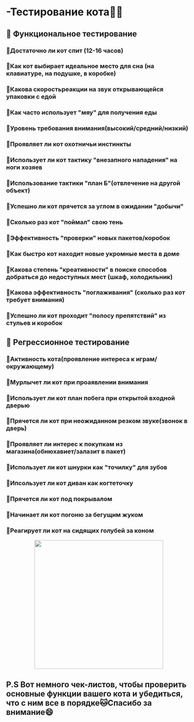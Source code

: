 # -Тестирование кота🐱‍👤 
## 🐾 Функциональное тестирование
### 🔸Достаточно ли кот спит (12-16 часов)
### 🔸Как кот выбирает идеальное место для сна (на клавиатуре, на подушке, в коробке)
### 🔸Какова скоростьреакции на звук открывающейся упаковки с едой 
### 🔸Как часто использует "мяу" для получения еды
### 🔸Уровень требования внимания(высокий/средний/низкий)
### 🔸Проявляет ли кот охотничьи инстинкты
### 🔸Использует ли кот тактику "внезапного нападения" на ноги хозяев
### 🔸Использование тактики "план Б"(отвлечение на другой объект)
### 🔸Успешно ли кот прячется за углом в ожидании "добычи"
### 🔸Сколько раз кот "поймал" свою тень
### 🔸Эффективность "проверки" новых пакетов/коробок
### 🔸Как быстро кот находит новые укромные места в доме
### 🔸Какова степень "креативности" в поиске способов добраться до недоступных мест (шкаф, холодильник)
### 🔸Какова эффективность "поглаживания" (сколько раз кот требует внимания)
### 🔸Успешно ли кот проходит "полосу препятствий" из стульев и коробок
## 🐾 Регрессионное тестирование
### 🔸Активность кота(проявление интереса к играм/окружающему)
### 🔸Мурлычет ли кот при проаявлении внимания 
### 🔸Использует ли кот план побега при открытой входной дверью
### 🔸Прячется ли кот при неожиданном резком звуке(звонок в дверь)
### 🔸Проявляет ли интерес к покупкам из магазина(обнюхавиет/залазит в пакет)
### 🔸Использует ли кот шнурки как "точилку" для зубов
### 🔸Ипсользует ли кот диван как когтеточку 
### 🔸Прячется ли кот под покрывалом 
### 🔸Начинает ли кот погоню за бегущим жуком
### 🔸Реагирует ли кот на сидящих голубей за коном
<p align="center">
  <img width="350" height="350" src="https://github.com/user-attachments/assets/124cb3bf-47af-42e9-901f-33e608d30f23">
</p>

## P.S Вот немного чек-листов, чтобы проверить основные функции вашего кота и убедиться, что с ним все в порядке🐱Спасибо за внимание😄
